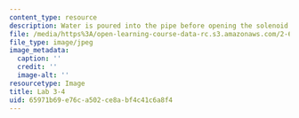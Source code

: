 ```yaml
---
content_type: resource
description: Water is poured into the pipe before opening the solenoid. (Lab 3 image)
file: /media/https%3A/open-learning-course-data-rc.s3.amazonaws.com/2-672-project-laboratory-spring-2009/65971b69e76ca502ce8abf4c41c6a8f4_lab34.jpg
file_type: image/jpeg
image_metadata:
  caption: ''
  credit: ''
  image-alt: ''
resourcetype: Image
title: Lab 3-4
uid: 65971b69-e76c-a502-ce8a-bf4c41c6a8f4
---
```

